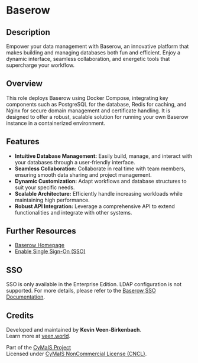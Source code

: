 # Baserow

## Description

Empower your data management with Baserow, an innovative platform that makes building and managing databases both fun and efficient. Enjoy a dynamic interface, seamless collaboration, and energetic tools that supercharge your workflow.

## Overview

This role deploys Baserow using Docker Compose, integrating key components such as PostgreSQL for the database, Redis for caching, and Nginx for secure domain management and certificate handling. It is designed to offer a robust, scalable solution for running your own Baserow instance in a containerized environment.

## Features

- **Intuitive Database Management:** Easily build, manage, and interact with your databases through a user-friendly interface.
- **Seamless Collaboration:** Collaborate in real time with team members, ensuring smooth data sharing and project management.
- **Dynamic Customization:** Adapt workflows and database structures to suit your specific needs.
- **Scalable Architecture:** Efficiently handle increasing workloads while maintaining high performance.
- **Robust API Integration:** Leverage a comprehensive API to extend functionalities and integrate with other systems.

## Further Resources

- [Baserow Homepage](https://baserow.io/)
- [Enable Single Sign-On (SSO)](https://baserow.io/user-docs/enable-single-sign-on-sso)

## SSO

SSO is only available in the Enterprise Edition. LDAP configuration is not supported. For more details, please refer to the [Baserow SSO Documentation](https://baserow.io/user-docs/enable-single-sign-on-sso).

## Credits

Developed and maintained by **Kevin Veen-Birkenbach**.  
Learn more at [veen.world](https://www.veen.world).

Part of the [CyMaIS Project](https://github.com/kevinveenbirkenbach/cymais)  
Licensed under [CyMaIS NonCommercial License (CNCL)](https://s.veen.world/cncl).
